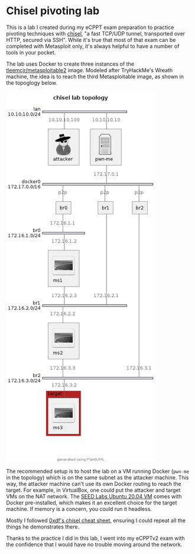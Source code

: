 # Chisel pivoting lab


This is a lab I created during my eCPPT exam preparation to practice 
pivoting techniques with [chisel](https://github.com/jpillora/chisel), 
"a fast TCP/UDP tunnel, transported over HTTP, secured via SSH". While it's
true that most of that exam can be completed with Metasploit only, it's always
helpful to have a number of tools in your pocket.

The lab uses Docker to create three instances of the
[tleemcjr/metasploitable2](https://hub.docker.com/r/tleemcjr/metasploitable2)
image.  Modeled after TryHackMe's Wreath machine, the idea is to reach the
third Metasploitable image, as shown in the topoglogy below.

![chisel lab topology](topology.png)

The recommended setup is to host the lab on a VM running Docker (`pwn-me` in
the topology) which is on the same subnet as the attacker machine.  This way,
the attacker machine can't use its own Docker routing to reach the target.  For
example, in VirtualBox, one could put the attacker and target VMs on the NAT
network. The [SEED Labs Ubuntu 20.04
VM](https://seedsecuritylabs.org/labsetup.html) comes with Docker
pre-installed, which makes it an excellent choice for the target machine.  If
memory is a concern, you could run it headless.

Mostly I followed [0xdf's chisel
cheat sheet](https://0xdf.gitlab.io/2020/08/10/tunneling-with-chissel-and-ssf-update.html), 
ensuring I could repeat all the things he demonstrates there.

Thanks to the practice I did in this lab, I went into my eCPPTv2 exam with the
confidence that I would have no trouble moving around the network.

